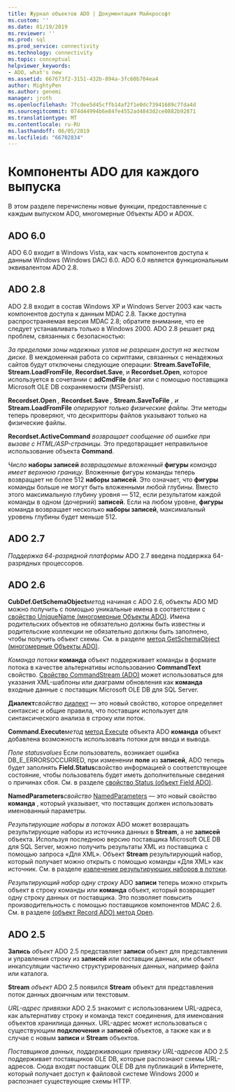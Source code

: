 ```yaml
---
title: Журнал объектов ADO | Документация Майкрософт
ms.custom: ''
ms.date: 01/19/2019
ms.reviewer: ''
ms.prod: sql
ms.prod_service: connectivity
ms.technology: connectivity
ms.topic: conceptual
helpviewer_keywords:
- ADO, what's new
ms.assetid: 667673f2-3151-432b-894a-3fc60b704ea4
author: MightyPen
ms.author: genemi
manager: jroth
ms.openlocfilehash: 7fcdee5d45cffb14af2f1e0dc73941689c7fda4d
ms.sourcegitcommit: 074d44994b6e84fe4552ad4843d2ce0882b92871
ms.translationtype: MT
ms.contentlocale: ru-RU
ms.lasthandoff: 06/05/2019
ms.locfileid: "66702834"
---
```

# <a name="ado-features-for-each-release"></a>Компоненты ADO для каждого выпуска

В этом разделе перечислены новые функции, предоставленные с каждым выпуском ADO, многомерные Объекты ADO и ADOX.

## <a name="ado-60"></a>ADO 6.0

 ADO 6.0 входит в Windows Vista, как часть компонентов доступа к данным Windows (Windows DAC) 6.0. ADO 6.0 является функциональным эквивалентом ADO 2.8.

## <a name="ado-28"></a>ADO 2.8

 ADO 2.8 входит в состав Windows XP и Windows Server 2003 как часть компонентов доступа к данным MDAC 2.8. Также доступна распространяемая версия MDAC 2.8; обратите внимание, что ее следует устанавливать только в Windows 2000. ADO 2.8 решает ряд проблем, связанных с безопасностью:

 *За пределами зоны надежных узлов не разрешен доступ на жестком диске.*
В междоменная работа со скриптами, связанных с ненадежных сайтов будут отключены следующие операции: **Stream.SaveToFile**, **Stream.LoadFromFile**, **Recordset.Save**, и **Recordset.Open**, которое используется в сочетании с **adCmdFile**  флаг или с помощью поставщика Microsoft OLE DB сохраняемости (MSPersist).

 **Recordset.Open** _,_ **Recordset.Save** _,_ **Stream.SaveToFile** _, и_ **Stream.LoadFromFile** _оперируют только физические файлы._
Эти методы теперь проверяют, что дескрипторы файлов указывают только на физические файлы.

 **Recordset.ActiveCommand** _возвращает сообщение об ошибке при вызове с HTML/ASP-страницы._
Это предотвращает неправильное использование объекта **Command**.

 _Число_  **наборы записей**  _возвращаемые вложенный_  **фигуры**  _команда имеет верхнюю границу._
Вложенные фигуры команды теперь возвращает не более 512 **наборы записей**. Это означает, что **фигуры** команды больше не могут быть вложенными любой глубины. Вместо этого максимальную глубину уровня — 512, если результатом каждой команды в одном (дочерний) **записей**. Если на любом уровне, **фигуры** команда возвращает несколько **наборы записей**, максимальный уровень глубины будет меньше 512.

## <a name="ado-27"></a>ADO 2.7

 *Поддержка 64-разрядной платформы* ADO 2.7 введена поддержка 64-разрядных процессоров.

## <a name="ado-26"></a>ADO 2.6

 **CubDef.GetSchemaObject**_метод_ начиная с ADO 2.6, объекты ADO MD можно получить с помощью уникальные имена в соответствии с [свойство UniqueName (многомерные Объекты ADO)](../../ado/reference/ado-md-api/uniquename-property-ado-md.md). Имена родительских объектов не обязательно должны быть известны и родительские коллекции не обязательно должны быть заполнено, чтобы получить объект схемы. См. в разделе [метод GetSchemaObject (многомерные Объекты ADO)](../../ado/reference/ado-md-api/getschemaobject-method-ado-md.md).

 *Команда потоки* **команда** объект поддерживает команды в формате потока в качестве альтернативы использованию **CommandText** свойство. [Свойство CommandStream (ADO)](../../ado/reference/ado-api/commandstream-property-ado.md) может использоваться для указания XML-шаблоны или диаграмм обновления как **команда** входные данные с поставщик Microsoft OLE DB для SQL Server.

 **Диалект**_свойство_ [диалект](../../ado/reference/ado-api/dialect-property.md) — это новый свойство, которое определяет синтаксис и общие правила, что поставщик использует для синтаксического анализа в строку или поток.

 **Command.Execute**_метод_ [метод Execute](../../ado/reference/ado-api/execute-method-ado-command.md) объекта ADO **команда** объект добавлена возможность использовать потоки для ввода и вывода.

 *Поле statusvalues* Если пользователь, возникает ошибка DB_E_ERRORSOCCURRED, при изменении **поле** из **записей**, ADO теперь будет заполнять **Field.Status**свойство информацией о соответствующее состояние, чтобы пользователь будет иметь дополнительные сведения о причинах сбоя. См. в разделе [свойство Status (объект Field ADO)](../../ado/reference/ado-api/status-property-ado-field.md).

 **NamedParameters**_свойство_ [NamedParameters](../../ado/reference/ado-api/namedparameters-property-ado.md) — это новый свойство **команда** , который указывает, что поставщик должен использовать именованный параметры.

 *Результирующие наборы в потоках* ADO может возвращать результирующие наборы из источника данных в **Stream**, а не **записей** объекта. Используя последнюю версию поставщика Microsoft OLE DB для SQL Server, можно получить результаты XML из поставщика с помощью запроса «Для XML». Объект **Stream** результирующий набор, который получает можно открыть с помощью команды «Для XML» как источник. См. в разделе [извлечение результирующих наборов в потоки](../../ado/guide/data/retrieving-resultsets-into-streams.md).

 *Результирующий набор одну строку* ADO **записи** теперь можно открыть объект в строку команды или **команда** объект, который возвращает одну строку данных от поставщика. Это позволяет повысить производительность с помощью поставщиков компонентов MDAC 2.6. См. в разделе [(объект Record ADO) метод Open](../../ado/reference/ado-api/open-method-ado-record.md).

## <a name="ado-25"></a>ADO 2.5

 **Запись** _объект_ ADO 2.5 представляет **записи** объект для представления и управления строку из **записей** или поставщик данных, или объект инкапсуляции частично структурированных данных, например файла или каталога.

 **Stream** _объект_ ADO 2.5 появился **Stream** объект для представления поток данных двоичным или текстовым.

 *URL-адрес привязки* ADO 2.5 знакомит с использованием URL-адреса, как альтернативу строку и команда текст соединения, для именования объектов хранилища данных. URL-адрес может использоваться с существующим **подключения** и **записей** объектов, а также как и в случае с новым **записи** и **Stream** объектов.

 *Поставщиков данных, поддерживающих привязку URL-адресов* ADO 2.5 поддерживает поставщиков OLE DB, которые распознают схемы URL-адресов. Сюда входят поставщик OLE DB для публикаций в Интернете, который получает доступ к файловой системе Windows 2000 и распознает существующие схемы HTTP.
